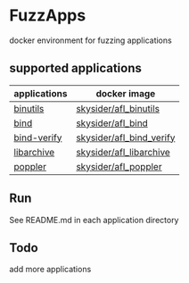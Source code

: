 # FuzzApps
docker environment for fuzzing applications

## supported applications

| applications             | docker image                             |
| ------------------------ | ---------------------------------------- |
| [binutils](binutils)     | [skysider/afl_binutils](https://hub.docker.com/r/skysider/afl_binutils/) |
| [bind](bind)             | [skysider/afl_bind](https://hub.docker.com/r/skysider/afl_bind/)     |
| [bind-verify](bind-verify) | [skysider/afl_bind_verify](https://hub.docker.com/r/skysider/afl_bind_verify) |
| [libarchive](libarchive) | [skysider/afl_libarchive](https://hub.docker.com/r/skysider/afl_libarchive/) |
| [poppler](poppler)       | [skysider/afl_poppler](https://hub.docker.com/r/skysider/afl_poppler/) |

## Run

See README.md in each application directory

## Todo

add more applications
